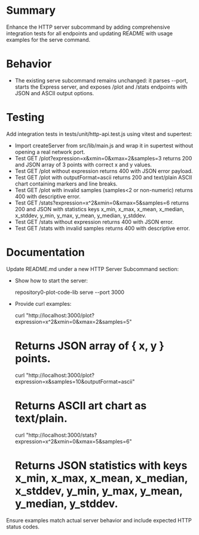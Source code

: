 # Summary

Enhance the HTTP server subcommand by adding comprehensive integration tests for all endpoints and updating README with usage examples for the serve command.

# Behavior

- The existing serve subcommand remains unchanged: it parses --port, starts the Express server, and exposes /plot and /stats endpoints with JSON and ASCII output options.

# Testing

Add integration tests in tests/unit/http-api.test.js using vitest and supertest:

- Import createServer from src/lib/main.js and wrap it in supertest without opening a real network port.
- Test GET /plot?expression=x&xmin=0&xmax=2&samples=3 returns 200 and JSON array of 3 points with correct x and y values.
- Test GET /plot without expression returns 400 with JSON error payload.
- Test GET /plot with outputFormat=ascii returns 200 and text/plain ASCII chart containing markers and line breaks.
- Test GET /plot with invalid samples (samples<2 or non-numeric) returns 400 with descriptive error.
- Test GET /stats?expression=x^2&xmin=0&xmax=5&samples=6 returns 200 and JSON with statistics keys x_min, x_max, x_mean, x_median, x_stddev, y_min, y_max, y_mean, y_median, y_stddev.
- Test GET /stats without expression returns 400 with JSON error.
- Test GET /stats with invalid samples returns 400 with descriptive error.

# Documentation

Update README.md under a new HTTP Server Subcommand section:

- Show how to start the server:

  repository0-plot-code-lib serve --port 3000

- Provide curl examples:

  curl "http://localhost:3000/plot?expression=x^2&xmin=0&xmax=2&samples=5"
  # Returns JSON array of { x, y } points.

  curl "http://localhost:3000/plot?expression=x&samples=10&outputFormat=ascii"
  # Returns ASCII art chart as text/plain.

  curl "http://localhost:3000/stats?expression=x^2&xmin=0&xmax=5&samples=6"
  # Returns JSON statistics with keys x_min, x_max, x_mean, x_median, x_stddev, y_min, y_max, y_mean, y_median, y_stddev.

Ensure examples match actual server behavior and include expected HTTP status codes.